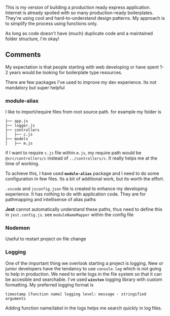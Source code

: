 This is my version of building a production ready express application. Internet is already spoiled with so many production-ready boilerplates. They're using cool and hard-to-understand design patterns. My approach is to simplify the process using functions only.

As long as code doesn't have (much) duplicate code and a maintained folder structure, I'm okay!

## Comments

My expectation is that people starting with web developing or have spent 1-2 years would be looking for boilerplate type resources.

There are few packages I've used to improve my dev experience. Its not mandatory but super helpful


### module-alias

I like to import/require files from root source path. for example my folder is

```
├── app.js
├── logger.js
├── controllers
│   ├── c.js
├── models
│   ├── m.js
```

if I want to require `c.js` file within `m.js`, my require path would be `@src/controllers/c` instead of `../controllers/c`. It really helps me at the time of working.

To achieve this, I have used **`module-alias`** package and I need to do some configuration in few files. Its a bit of additional work, but its worth the effort.

`.vscode` and `jsconfig.json` file is created to enhance my developing experience. It has nothing to do with application code. They are for pathmapping and intellisense of alias paths

**Jest** cannot automatically understand these paths, thus need to define this in `jest.config.js`. see `moduleNameMapper` within the config file



### Nodemon
Useful to restart project on file change

### Logging
One of the important thing we overlook starting a project is logging. New or junior developers have the tendancy to use `console.log` which is not going to help in production. We need to write logs in the file system so that it can be accesible and searchable. I've used **`winston`** logging library with custom formatting. My preferred logging format is

`timestamp [function name] logging level: message - stringified arguments`

Adding function name/label in the logs helps me search quickly in log files.
